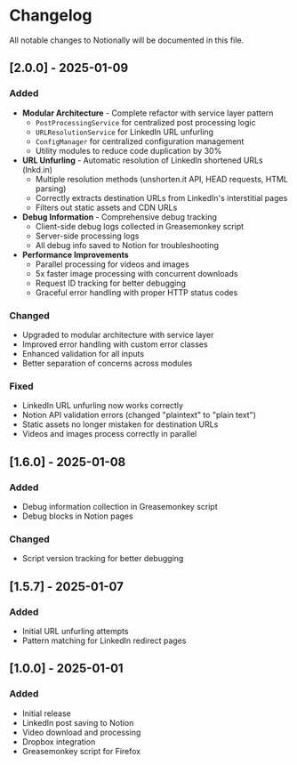 # Changelog

All notable changes to Notionally will be documented in this file.

## [2.0.0] - 2025-01-09

### Added
- **Modular Architecture** - Complete refactor with service layer pattern
  - `PostProcessingService` for centralized post processing logic
  - `URLResolutionService` for LinkedIn URL unfurling
  - `ConfigManager` for centralized configuration management
  - Utility modules to reduce code duplication by 30%
- **URL Unfurling** - Automatic resolution of LinkedIn shortened URLs (lnkd.in)
  - Multiple resolution methods (unshorten.it API, HEAD requests, HTML parsing)
  - Correctly extracts destination URLs from LinkedIn's interstitial pages
  - Filters out static assets and CDN URLs
- **Debug Information** - Comprehensive debug tracking
  - Client-side debug logs collected in Greasemonkey script
  - Server-side processing logs
  - All debug info saved to Notion for troubleshooting
- **Performance Improvements**
  - Parallel processing for videos and images
  - 5x faster image processing with concurrent downloads
  - Request ID tracking for better debugging
  - Graceful error handling with proper HTTP status codes

### Changed
- Upgraded to modular architecture with service layer
- Improved error handling with custom error classes
- Enhanced validation for all inputs
- Better separation of concerns across modules

### Fixed
- LinkedIn URL unfurling now works correctly
- Notion API validation errors (changed "plaintext" to "plain text")
- Static assets no longer mistaken for destination URLs
- Videos and images process correctly in parallel

## [1.6.0] - 2025-01-08

### Added
- Debug information collection in Greasemonkey script
- Debug blocks in Notion pages

### Changed
- Script version tracking for better debugging

## [1.5.7] - 2025-01-07

### Added
- Initial URL unfurling attempts
- Pattern matching for LinkedIn redirect pages

## [1.0.0] - 2025-01-01

### Added
- Initial release
- LinkedIn post saving to Notion
- Video download and processing
- Dropbox integration
- Greasemonkey script for Firefox